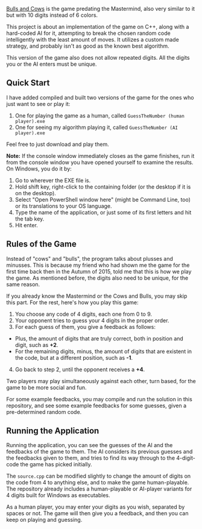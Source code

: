 [Bulls and Cows](https://en.wikipedia.org/wiki/Bulls_and_Cows) is the game predating the Mastermind,
also very similar to it but with 10 digits instead of 6 colors.

This project is about an implementation of the game on C++, along with a hard-coded AI for it,
attempting to break the chosen random code intelligently with the least amount of moves.
It utilizes a custom made strategy, and probably isn't as good as the known best algorithm.

This version of the game also does not allow repeated digits. All the digits you or the AI enters
must be unique.

## Quick Start

I have added compiled and built two versions of the game for the ones who just want to see or play it:

1) One for playing the game as a human, called `GuessTheNumber (human player).exe`
2) One for seeing my algorithm playing it, called `GuessTheNumber (AI player).exe`

Feel free to just download and play them.

**Note:** If the console window immediately closes as the game finishes, run it from
the console window you have opened yourself to examine the results. On Windows, you do it by:

1) Go to wherever the EXE file is.
2) Hold shift key, right-click to the containing folder (or the desktop if it is on the desktop).
3) Select "Open PowerShell window here" (might be Command Line, too) or its translations to your OS language.
4) Type the name of the application, or just some of its first letters and hit the tab key.
5) Hit enter.

## Rules of the Game

Instead of "cows" and "bulls", the program talks about plusses and minusses.
This is because my friend who had shown me the game for the first time back then in
the Autumn of 2015, told me that this is how we play the game.
As mentioned before, the digits also need to be unique, for the same reason.

If you already know the Mastermind or the Cows and Bulls, you may skip this part.
For the rest, here's how you play this game:

1) You choose any code of 4 digits, each one from 0 to 9.
2) Your opponent tries to guess your 4 digits in the proper order.
3) For each guess of them, you give a feedback as follows:
  - Plus, the amount of digits that are truly correct, both in position and digit, such as **+2**.
  - For the remaining digits, minus, the amount of digits that are existent in the code, but at a different position, such as **-1**.
4) Go back to step 2, until the opponent receives a **+4**.

Two players may play simultaneously against each other, turn based, for the game to be more social and fun.

For some example feedbacks, you may compile and run the solution in this repository,
and see some example feedbacks for some guesses, given a pre-determined random code.

## Running the Application

Running the application, you can see the guesses of the AI and the feedbacks of the game to them.
The AI considers its previous guesses and the feedbacks given to them, and tries to find its way
through to the 4-digit-code the game has picked initially.

The `source.cpp` can be modified slightly to change the amount of digits on the code from 4 to anything
else, and to make the game human-playable. The repository already includes a human-playable or
AI-player variants for 4 digits built for Windows as executables.

As a human player, you may enter your digits as you wish, separated by spaces or not.
The game will then give you a feedback, and then you can keep on playing and guessing.
